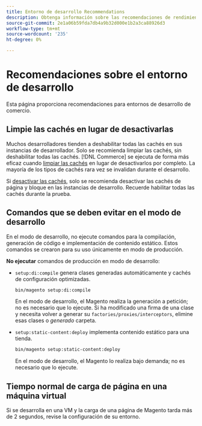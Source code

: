 ```yaml
---
title: Entorno de desarrollo Recommendations
description: Obtenga información sobre las recomendaciones de rendimiento para configurar el entorno de desarrollo de Adobe Commerce o Magento Open Source local.
source-git-commit: 2e1a06b59fda7db4a9b32d000e1b2a3ca88926d3
workflow-type: tm+mt
source-wordcount: '235'
ht-degree: 0%

---
```



# Recomendaciones sobre el entorno de desarrollo

Esta página proporciona recomendaciones para entornos de desarrollo de comercio.

## Limpie las cachés en lugar de desactivarlas

Muchos desarrolladores tienden a deshabilitar todas las cachés en sus instancias de desarrollador. Solo se recomienda limpiar las cachés, sin deshabilitar todas las cachés. [!DNL Commerce] se ejecuta de forma más eficaz cuando [limpiar las cachés](../configuration/cli/manage-cache.md#clean-and-flush-cache-types) en lugar de desactivarlos por completo. La mayoría de los tipos de cachés rara vez se invalidan durante el desarrollo.

Si [desactivar las cachés](../configuration/cli/manage-cache.md#enable-or-disable-cache-types), solo se recomienda desactivar las cachés de página y bloque en las instancias de desarrollo. Recuerde habilitar todas las cachés durante la prueba.

## Comandos que se deben evitar en el modo de desarrollo

En el modo de desarrollo, no ejecute comandos para la compilación, generación de código e implementación de contenido estático. Estos comandos se crearon para su uso únicamente en modo de producción.

**No ejecutar** comandos de producción en modo de desarrollo:

* `setup:di:compile` genera clases generadas automáticamente y cachés de configuración optimizadas.

   ```bash
   bin/magento setup:di:compile
   ```

   En el modo de desarrollo, el Magento realiza la generación a petición; no es necesario que lo ejecute. Si ha modificado una firma de una clase y necesita volver a generar su `factories/proxies/interceptors`, elimine esas clases o _generado_ carpeta.

* `setup:static-content:deploy` implementa contenido estático para una tienda.

   ```bash
   bin/magento setup:static-content:deploy
   ```

   En el modo de desarrollo, el Magento lo realiza bajo demanda; no es necesario que lo ejecute.

## Tiempo normal de carga de página en una máquina virtual

Si se desarrolla en una VM y la carga de una página de Magento tarda más de 2 segundos, revise la configuración de su entorno.
